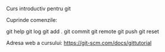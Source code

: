 Curs introductiv pentru git

Cuprinde comenzile:

git help
git log
git add .
git commit
git remote
git push
git reset

Adresa web a cursului: https://git-scm.com/docs/gittutorial